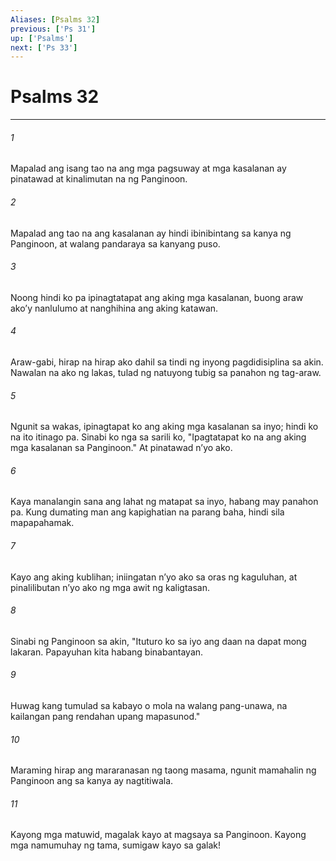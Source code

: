 ```yaml
---
Aliases: [Psalms 32]
previous: ['Ps 31']
up: ['Psalms']
next: ['Ps 33']
---
```

# Psalms 32

***


###### 1 


Mapalad ang isang tao na ang mga pagsuway at mga kasalanan ay pinatawad at kinalimutan na ng Panginoon. 


###### 2 


Mapalad ang tao na ang kasalanan ay hindi ibinibintang sa kanya ng Panginoon, at walang pandaraya sa kanyang puso. 


###### 3 


Noong hindi ko pa ipinagtatapat ang aking mga kasalanan, buong araw akoʼy nanlulumo at nanghihina ang aking katawan. 


###### 4 


Araw-gabi, hirap na hirap ako dahil sa tindi ng inyong pagdidisiplina sa akin. Nawalan na ako ng lakas, tulad ng natuyong tubig sa panahon ng tag-araw. 


###### 5 


Ngunit sa wakas, ipinagtapat ko ang aking mga kasalanan sa inyo; hindi ko na ito itinago pa. Sinabi ko nga sa sarili ko, "Ipagtatapat ko na ang aking mga kasalanan sa Panginoon." At pinatawad nʼyo ako. 


###### 6 


Kaya manalangin sana ang lahat ng matapat sa inyo, habang may panahon pa. Kung dumating man ang kapighatian na parang baha, hindi sila mapapahamak. 


###### 7 


Kayo ang aking kublihan; iniingatan nʼyo ako sa oras ng kaguluhan, at pinalilibutan nʼyo ako ng mga awit ng kaligtasan. 


###### 8 


Sinabi ng Panginoon sa akin, "Ituturo ko sa iyo ang daan na dapat mong lakaran. Papayuhan kita habang binabantayan. 


###### 9 


Huwag kang tumulad sa kabayo o mola na walang pang-unawa, na kailangan pang rendahan upang mapasunod." 


###### 10 


Maraming hirap ang mararanasan ng taong masama, ngunit mamahalin ng Panginoon ang sa kanya ay nagtitiwala. 


###### 11 


Kayong mga matuwid, magalak kayo at magsaya sa Panginoon. Kayong mga namumuhay ng tama, sumigaw kayo sa galak!
